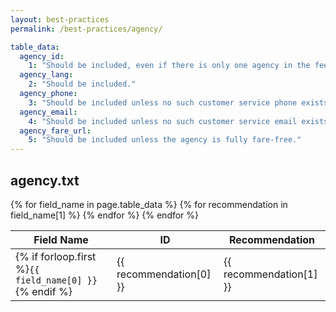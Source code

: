 ```yaml
---
layout: best-practices
permalink: /best-practices/agency/

table_data:
  agency_id:
    1: "Should be included, even if there is only one agency in the feed. (See also: recommendation to include <code>agency_id</code> in <a href='/best-practices/routes/'><code>routes.txt</code></a> and <a href='/best-practices/fare-attributes/'><code>fare_attributes.txt</code></a>)"
  agency_lang:
    2: "Should be included."
  agency_phone:
    3: "Should be included unless no such customer service phone exists."
  agency_email:
    4: "Should be included unless no such customer service email exists."
  agency_fare_url:
    5: "Should be included unless the agency is fully fare-free."
---
```


## agency.txt

<span class="tag trip-planners"></span>
<span class="tag human-readability"></span>
<span class="tag timetables"></span>

<table class="recommendation">
  <thead>
    <tr>
      <th>Field Name</th>
      <th>ID</th>
      <th>Recommendation</th>
    </tr>
  </thead>
  <tbody>
    {% for field_name in page.table_data %}
      {% for recommendation in field_name[1] %}
        <tr id="agency_{{ recommendation[0] }}" class="anchor-row">
          <td>{% if forloop.first %}<code>{{ field_name[0] }}</code>{% endif %}</td>
          <td>{{ recommendation[0] }}</td>
          <td>{{ recommendation[1] }}</td>
        </tr>
      {% endfor %}
    {% endfor %}
  </tbody>
</table>
